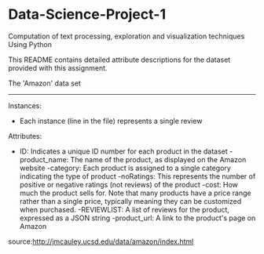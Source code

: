 # Data-Science-Project-1
Computation of text processing, exploration and visualization techniques Using Python 

This README contains detailed attribute descriptions for the dataset provided with this assignment.

The 'Amazon' data set
******************

Instances:
- Each instance (line in the file) represents a single review


Attributes: 
- ID: Indicates a unique ID number for each product in the dataset
-product_name: The name of the product, as displayed on the Amazon website
-category: Each product is assigned to a single category indicating the type of product
-noRatings: This represents the number of positive or negative ratings (not reviews) of the product
-cost: How much the product sells for. Note that many products have a price range rather than a single price, typically meaning they can be customized when purchased.
-REVIEWLIST: A list of reviews for the product, expressed as a JSON string
-product_url: A link to the product's page on Amazon

source:http://jmcauley.ucsd.edu/data/amazon/index.html
